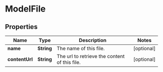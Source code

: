 # ModelFile

## Properties
Name | Type | Description | Notes
------------ | ------------- | ------------- | -------------
**name** | **String** | The name of this file. |  [optional]
**contentUrl** | **String** | The url to retrieve the content of this file. |  [optional]
